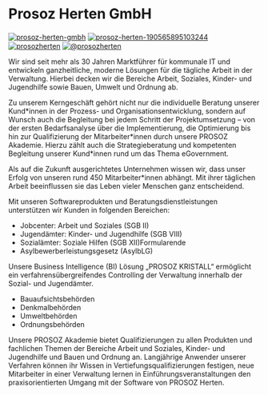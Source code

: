# Prosoz Herten GmbH
<a href="https://de.linkedin.com/company/prosoz-herten-gmbh" target="blank"><img align="center" src="https://img.shields.io/badge/LinkedIn-0077B5?style=for-the-badge&logo=linkedin&logoColor=white" alt="prosoz-herten-gmbh"  /></a>
<a href="https://fb.com/prosoz-herten-190565895103244" target="blank"><img align="center" src="https://img.shields.io/badge/Facebook-1877F2?style=for-the-badge&logo=facebook&logoColor=white" alt="prosoz-herten-190565895103244" /></a>
<a href="https://instagram.com/prosozherten" target="blank"><img align="center" src="https://img.shields.io/badge/Instagram-E4405F?style=for-the-badge&logo=instagram&logoColor=white" alt="prosozherten"  /></a>
<a href="https://www.youtube.com/@prosozherten" target="blank"><img align="center" src="https://img.shields.io/badge/YouTube-FF0000?style=for-the-badge&logo=youtube&logoColor=white" alt="@prosozherten" /></a>

Wir sind seit mehr als 30 Jahren Marktführer für kommunale IT und entwickeln ganzheitliche, moderne Lösungen für die tägliche Arbeit in der Verwaltung. Hierbei decken wir die Bereiche Arbeit, Soziales, Kinder- und Jugendhilfe sowie Bauen, Umwelt und Ordnung ab.

Zu unserem Kerngeschäft gehört nicht nur die individuelle Beratung unserer Kund\*innen in der Prozess- und Organisationsentwicklung, sondern auf Wunsch auch die Begleitung bei jedem Schritt der Projektumsetzung – von der ersten Bedarfsanalyse über die Implementierung, die Optimierung bis hin zur Qualifizierung der Mitarbeiter\*innen durch unsere PROSOZ Akademie. Hierzu zählt auch die Strategieberatung und kompetenten Begleitung unserer Kund\*innen rund um das Thema eGovernment.

Als auf die Zukunft ausgerichtetes Unternehmen wissen wir, dass unser Erfolg von unseren rund 450 Mitarbeiter\*innen abhängt. Mit ihrer täglichen Arbeit beeinflussen sie das Leben vieler Menschen ganz entscheidend.



Mit unseren Softwareprodukten und Beratungsdienstleistungen unterstützen wir Kunden in folgenden Bereichen:

- Jobcenter: Arbeit und Soziales (SGB II)
- Jugendämter: Kinder- und Jugendhilfe (SGB VIII)
- Sozialämter: Soziale Hilfen (SGB XII)Formularende
- Asylbewerberleistungsgesetz (AsylbLG)


Unsere Business Intelligence (BI) Lösung „PROSOZ KRISTALL“ ermöglicht ein verfahrensübergreifendes Controlling der Verwaltung innerhalb der Sozial- und Jugendämter.

- Bauaufsichtsbehörden
- Denkmalbehörden
- Umweltbehörden
- Ordnungsbehörden

Unsere PROSOZ Akademie bietet Qualifizierungen zu allen Produkten und fachlichen Themen der Bereiche Arbeit und Soziales, Kinder- und Jugendhilfe und Bauen und Ordnung an. Langjährige Anwender unserer Verfahren können ihr Wissen in Vertiefungsqualifizierungen festigen, neue Mitarbeiter in einer Verwaltung lernen in Einführungsveranstaltungen den praxisorientierten Umgang mit der Software von PROSOZ Herten.

